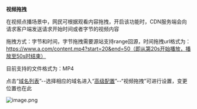 **视频拖拽**

在视频点播场景中，网民可根据观看内容拖拽，开启该功能时，CDN服务端会向请求客户端发送请求开始时间或者字节的视频内容

拖拽方式：字节和时间，字节拖拽需要源站支持range回源，时间拖拽url格式为：https://www.a.com/content.mp4?start=20&end=50（即从第20s开始播放，播放至50s时结束）

目前支持的文件格式为：MP4

点击“[域名列表](https://cdn-console.jdcloud.com/domainlist)”--选择相应的域名进入“[高级配置](https://cdn-console.jdcloud.com/detail/advanced?id=pid-test1.jcloud.com)”--“视频拖拽”可进行设置，变更位置也在此

![image.png](https://img1.jcloudcs.com/cms/381c8249-23ab-49db-b98c-e56537a2676f20180205110128.png)
